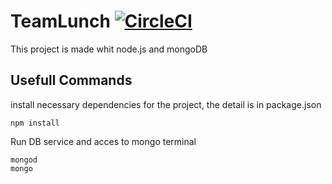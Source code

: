 # TeamLunch [![CircleCI](https://circleci.com/gh/Santiago-Rocha/TeamLunch.svg?style=svg)](https://circleci.com/gh/Santiago-Rocha/TeamLunch)

This project is made whit node.js and mongoDB

## Usefull Commands


install necessary dependencies for the project, the detail is in package.json

    npm install

Run DB service and acces to mongo terminal

    mongod
    mongo
    